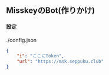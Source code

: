 ## MisskeyのBot(作りかけ)


#### 設定
./config.json
```json
{
    "i": "ここにToken",
    "url": "https://msk.seppuku.club"
}
```